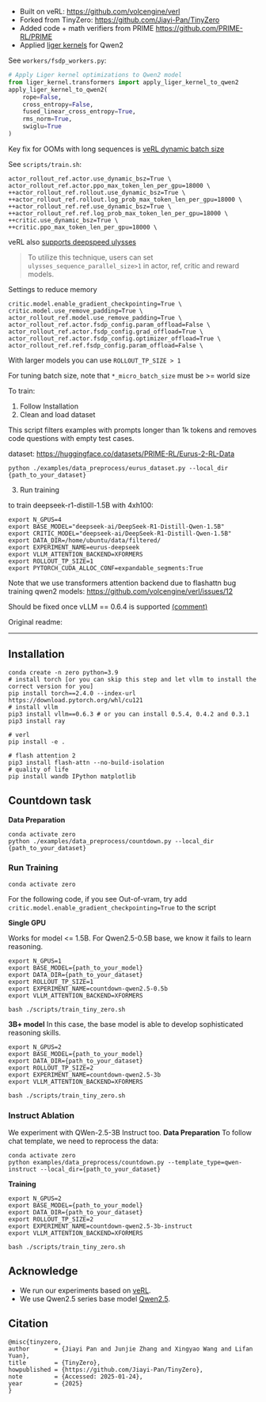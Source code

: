 - Built on veRL: https://github.com/volcengine/verl
- Forked from TinyZero: https://github.com/Jiayi-Pan/TinyZero
- Added code + math verifiers from PRIME https://github.com/PRIME-RL/PRIME
- Applied [liger kernels](https://github.com/linkedin/Liger-Kernel) for Qwen2


See `workers/fsdp_workers.py`:

```python
# Apply Liger kernel optimizations to Qwen2 model
from liger_kernel.transformers import apply_liger_kernel_to_qwen2
apply_liger_kernel_to_qwen2(
    rope=False,
    cross_entropy=False,
    fused_linear_cross_entropy=True,
    rms_norm=True,
    swiglu=True
)
```

Key fix for OOMs with long sequences is [veRL dynamic batch size](https://verl.readthedocs.io/en/latest/perf/perf_tuning.html#dynamic-batch-size-tuning-tips)

See `scripts/train.sh`:

```
actor_rollout_ref.actor.use_dynamic_bsz=True \
actor_rollout_ref.actor.ppo_max_token_len_per_gpu=18000 \
++actor_rollout_ref.rollout.use_dynamic_bsz=True \
++actor_rollout_ref.rollout.log_prob_max_token_len_per_gpu=18000 \
++actor_rollout_ref.ref.use_dynamic_bsz=True \
++actor_rollout_ref.ref.log_prob_max_token_len_per_gpu=18000 \
++critic.use_dynamic_bsz=True \
++critic.ppo_max_token_len_per_gpu=18000 \
```

veRL also [supports deepspeed ulysses](https://verl.readthedocs.io/en/latest/perf/perf_tuning.html#ulysses-sequence-parallel-for-long-context-training)

> To utilize this technique, users can set `ulysses_sequence_parallel_size>1` in actor, ref, critic and reward models.

Settings to reduce memory

```
critic.model.enable_gradient_checkpointing=True \
critic.model.use_remove_padding=True \
actor_rollout_ref.model.use_remove_padding=True \
actor_rollout_ref.actor.fsdp_config.param_offload=False \
actor_rollout_ref.actor.fsdp_config.grad_offload=True \
actor_rollout_ref.actor.fsdp_config.optimizer_offload=True \
actor_rollout_ref.ref.fsdp_config.param_offload=False \
```

With larger models you can use `ROLLOUT_TP_SIZE > 1`

For tuning batch size, note that `*_micro_batch_size` must be >= world size

To train:

1. Follow Installation
2. Clean and load dataset

This script filters examples with prompts longer than 1k tokens and removes code questions with empty test cases.

dataset: https://huggingface.co/datasets/PRIME-RL/Eurus-2-RL-Data

```
python ./examples/data_preprocess/eurus_dataset.py --local_dir {path_to_your_dataset}
```

3. Run training

to train deepseek-r1-distill-1.5B with 4xh100:

```
export N_GPUS=4
export BASE_MODEL="deepseek-ai/DeepSeek-R1-Distill-Qwen-1.5B"
export CRITIC_MODEL="deepseek-ai/DeepSeek-R1-Distill-Qwen-1.5B"
export DATA_DIR=/home/ubuntu/data/filtered/
export EXPERIMENT_NAME=eurus-deepseek
export VLLM_ATTENTION_BACKEND=XFORMERS
export ROLLOUT_TP_SIZE=1
export PYTORCH_CUDA_ALLOC_CONF=expandable_segments:True
```

Note that we use transformers attention backend due to flashattn bug training qwen2 models: https://github.com/volcengine/verl/issues/12

Should be fixed once vLLM == 0.6.4 is supported [(comment)](https://github.com/volcengine/verl/issues/12#issuecomment-2543870798)

Original readme:

---

## Installation

```
conda create -n zero python=3.9
# install torch [or you can skip this step and let vllm to install the correct version for you]
pip install torch==2.4.0 --index-url https://download.pytorch.org/whl/cu121
# install vllm
pip3 install vllm==0.6.3 # or you can install 0.5.4, 0.4.2 and 0.3.1
pip3 install ray

# verl
pip install -e .

# flash attention 2
pip3 install flash-attn --no-build-isolation
# quality of life
pip install wandb IPython matplotlib
```

## Countdown task

**Data Preparation**
```
conda activate zero
python ./examples/data_preprocess/countdown.py --local_dir {path_to_your_dataset}
```

### Run Training
```
conda activate zero
```

For the following code, if you see Out-of-vram, try add `critic.model.enable_gradient_checkpointing=True` to the script

**Single GPU**


Works for model <= 1.5B. For Qwen2.5-0.5B base, we know it fails to learn reasoning.

```
export N_GPUS=1
export BASE_MODEL={path_to_your_model}
export DATA_DIR={path_to_your_dataset}
export ROLLOUT_TP_SIZE=1
export EXPERIMENT_NAME=countdown-qwen2.5-0.5b
export VLLM_ATTENTION_BACKEND=XFORMERS

bash ./scripts/train_tiny_zero.sh
```

**3B+ model**
In this case, the base model is able to develop sophisticated reasoning skills.
```
export N_GPUS=2
export BASE_MODEL={path_to_your_model}
export DATA_DIR={path_to_your_dataset}
export ROLLOUT_TP_SIZE=2
export EXPERIMENT_NAME=countdown-qwen2.5-3b
export VLLM_ATTENTION_BACKEND=XFORMERS

bash ./scripts/train_tiny_zero.sh
```

### Instruct Ablation
We experiment with QWen-2.5-3B Instruct too.
**Data Preparation**
To follow chat template, we need to reprocess the data:
```
conda activate zero
python examples/data_preprocess/countdown.py --template_type=qwen-instruct --local_dir={path_to_your_dataset}
```

**Training**
```
export N_GPUS=2
export BASE_MODEL={path_to_your_model}
export DATA_DIR={path_to_your_dataset}
export ROLLOUT_TP_SIZE=2
export EXPERIMENT_NAME=countdown-qwen2.5-3b-instruct
export VLLM_ATTENTION_BACKEND=XFORMERS

bash ./scripts/train_tiny_zero.sh
```

## Acknowledge
* We run our experiments based on [veRL](https://github.com/volcengine/verl).
* We use Qwen2.5 series base model [Qwen2.5](https://github.com/QwenLM/Qwen2.5).

## Citation
```
@misc{tinyzero,
author       = {Jiayi Pan and Junjie Zhang and Xingyao Wang and Lifan Yuan},
title        = {TinyZero},
howpublished = {https://github.com/Jiayi-Pan/TinyZero},
note         = {Accessed: 2025-01-24},
year         = {2025}
}
```
